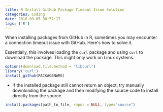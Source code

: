 ```yaml
---
title: R Install GitHub Package Timeout Issue Solution
categories: Coding
date: 2018-09-05 08:57:17
tags: ['R']
---
```


When installing packages from GitHub in R, sometimes you may encounter a connection timeout issue with GitHub. Here's how to solve it.

<!-- more -->

Essentially, this involves loading the `curl` package and using `curl` to download the package. This might only work on Linux systems.

```r
options(download.file.method = "libcurl")
library('curl')
install_github(PACKAGENAME)
```

- If the installed package still cannot return an object, try manually downloading the package and then modifying the source code to install directly from the source.

```r
install.packages(path_to_file, repos = NULL, type="source")
```
```